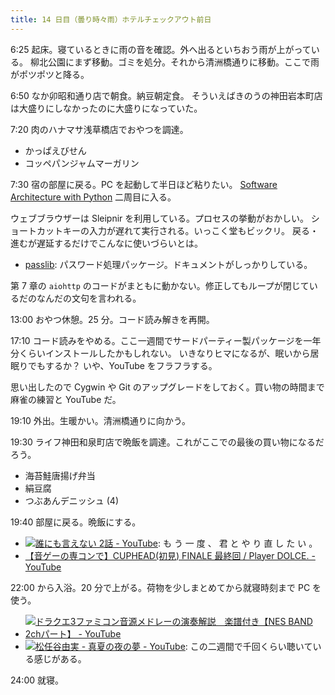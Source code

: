 ```yaml
---
title: 14 日目（曇り時々雨）ホテルチェックアウト前日
---
```


6:25 起床。寝ているときに雨の音を確認。外へ出るといちおう雨が上がっている。
柳北公園にまず移動。ゴミを処分。それから清洲橋通りに移動。ここで雨がポツポツと降る。

6:50 なか卯昭和通り店で朝食。納豆朝定食。
そういえばきのうの神田岩本町店は大盛りにしなかったのに大盛りになっていた。

7:20 肉のハナマサ浅草橋店でおやつを調達。

* かっぱえびせん
* コッペパンジャムマーガリン

7:30 宿の部屋に戻る。PC を起動して半日ほど粘りたい。
[Software Architecture with Python][mysap] 二周目に入る。

ウェブブラウザーは Sleipnir を利用している。プロセスの挙動がおかしい。
ショートカットキーの入力が遅れて実行される。いっこく堂もビックリ。
戻る・進むが遅延するだけでこんなに使いづらいとは。

* [passlib](https://bitbucket.org/ecollins/passlib): パスワード処理パッケージ。ドキュメントがしっかりしている。

第 7 章の `aiohttp` のコードがまともに動かない。修正してもループが閉じているだのなんだの文句を言われる。

13:00 おやつ休憩。25 分。コード読み解きを再開。

17:10 コード読みをやめる。ここ一週間でサードパーティー製パッケージを一年分くらいインストールしたかもしれない。
いきなりヒマになるが、眠いから居眠りでもするか？ いや、YouTube をフラフラする。

思い出したので Cygwin や Git のアップグレードをしておく。買い物の時間まで麻雀の練習と YouTube だ。

19:10 外出。生暖かい。清洲橋通りに向かう。

19:30 ライフ神田和泉町店で晩飯を調達。これがここでの最後の買い物になるだろう。

* 海苔鮭唐揚げ弁当
* 絹豆腐
* つぶあんデニッシュ (4)

19:40 部屋に戻る。晩飯にする。

* [![誰にも言えない 2話 - YouTube](http://img.youtube.com/vi/eneceRzBj_s/0.jpg)](https://www.youtube.com/watch?v=eneceRzBj_s):
  も う 一 度 、 君 と や り 直 し た い 。
* [【音ゲーの専コンで】CUPHEAD(初見) FINALE 最終回 / Player DOLCE. - YouTube](https://www.youtube.com/watch?v=KlbVsyud3xs)

22:00 から入浴。20 分で上がる。荷物を少しまとめてから就寝時刻まで PC を使う。

* [![ドラクエ3ファミコン音源メドレーの演奏解説　楽譜付き【NES BAND 2chパート】 - YouTube](http://img.youtube.com/vi/SkfpSpac9f4/0.jpg)](https://www.youtube.com/watch?v=SkfpSpac9f4)
* [![松任谷由実 - 真夏の夜の夢 - YouTube](http://img.youtube.com/vi/fxTD_ZIAnH4/0.jpg)](https://www.youtube.com/watch?v=fxTD_ZIAnH4):
  この二週間で千回くらい聴いている感じがある。

24:00 就寝。

[mysap]: https://github.com/showa-yojyo/Software-Architecture-with-Pyhon
